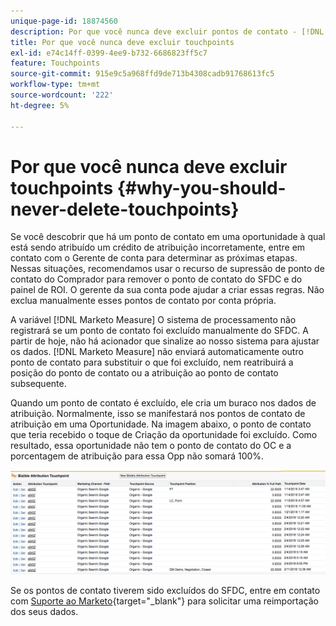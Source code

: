 ```yaml
---
unique-page-id: 18874560
description: Por que você nunca deve excluir pontos de contato - [!DNL Marketo Measure]
title: Por que você nunca deve excluir touchpoints
exl-id: e74c14ff-0399-4ee9-b732-6686823ff5c7
feature: Touchpoints
source-git-commit: 915e9c5a968ffd9de713b4308cadb91768613fc5
workflow-type: tm+mt
source-wordcount: '222'
ht-degree: 5%

---
```


# Por que você nunca deve excluir touchpoints {#why-you-should-never-delete-touchpoints}

Se você descobrir que há um ponto de contato em uma oportunidade à qual está sendo atribuído um crédito de atribuição incorretamente, entre em contato com o Gerente de conta para determinar as próximas etapas. Nessas situações, recomendamos usar o recurso de supressão de ponto de contato do Comprador para remover o ponto de contato do SFDC e do painel de ROI. O gerente da sua conta pode ajudar a criar essas regras. Não exclua manualmente esses pontos de contato por conta própria.

A variável [!DNL Marketo Measure] O sistema de processamento não registrará se um ponto de contato foi excluído manualmente do SFDC. A partir de hoje, não há acionador que sinalize ao nosso sistema para ajustar os dados. [!DNL Marketo Measure] não enviará automaticamente outro ponto de contato para substituir o que foi excluído, nem reatribuirá a posição do ponto de contato ou a atribuição ao ponto de contato subsequente.

Quando um ponto de contato é excluído, ele cria um buraco nos dados de atribuição. Normalmente, isso se manifestará nos pontos de contato de atribuição em uma Oportunidade. Na imagem abaixo, o ponto de contato que teria recebido o toque de Criação da oportunidade foi excluído. Como resultado, essa oportunidade não tem o ponto de contato do OC e a porcentagem de atribuição para essa Opp não somará 100%.

![](assets/1.png)

Se os pontos de contato tiverem sido excluídos do SFDC, entre em contato com [Suporte ao Marketo](https://nation.marketo.com/t5/support/ct-p/Support){target="_blank"} para solicitar uma reimportação dos seus dados.
